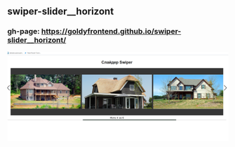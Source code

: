 ## swiper-slider__horizont
### gh-page: https://goldyfrontend.github.io/swiper-slider__horizont/

![образец](img/example.png)
